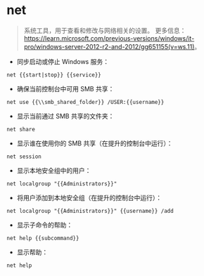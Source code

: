 # net

> 系统工具，用于查看和修改与网络相关的设置。
> 更多信息：<https://learn.microsoft.com/previous-versions/windows/it-pro/windows-server-2012-r2-and-2012/gg651155(v=ws.11)>。

- 同步启动或停止 Windows 服务：

`net {{start|stop}} {{service}}`

- 确保当前控制台中可用 SMB 共享：

`net use {{\\smb_shared_folder}} /USER:{{username}}`

- 显示当前通过 SMB 共享的文件夹：

`net share`

- 显示谁在使用你的 SMB 共享（在提升的控制台中运行）：

`net session`

- 显示本地安全组中的用户：

`net localgroup "{{Administrators}}"`

- 将用户添加到本地安全组（在提升的控制台中运行）：

`net localgroup "{{Administrators}}" {{username}} /add`

- 显示子命令的帮助：

`net help {{subcommand}}`

- 显示帮助：

`net help`